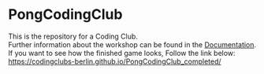 # PongCodingClub
This is the repository for a Coding Club.  
Further information about the workshop can be found in the [Documentation](https://github.com/CodingClubs-Berlin/PongCodingClub/blob/main/Pong%20Game%20Workshop%20Documentation.pdf).  
If you want to see how the finished game looks, Follow the link below:  
https://codingclubs-berlin.github.io/PongCodingClub_completed/
